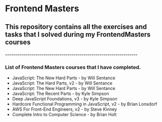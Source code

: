 # Frontend Masters

## This repository contains all the exercises and tasks that I solved during my FrontendMasters courses

#### ------------------------------------------------------------------

### List of Frontend Masters courses that I have completed.

- JavaScript: The New Hard Parts - by Will Sentance
- JavaScript: The Hard Parts, v2 - by Will Sentance
- JavaScript: The New Hard Parts - by
  Will Sentance
- JavaScript: The Recent Parts - by Kyle Simpson
- Deep JavaScript Foundations, v3 - by Kyle Simpson
- Hardcore Functional Programming in JavaScript, v2 - by Brian Lonsdorf
- AWS For Front-End Engineers, v2 - by Steve Kinney
- Complete Intro to Computer Science - by Brian Holt
